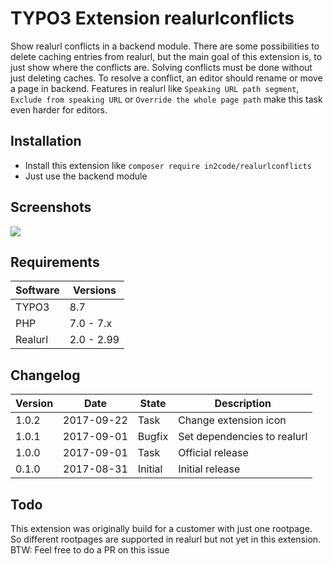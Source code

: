 # TYPO3 Extension realurlconflicts

Show realurl conflicts in a backend module. 
There are some possibilities to delete caching entries from realurl, but the main goal of this extension is, to just
show where the conflicts are. Solving conflicts must be done without just deleting caches. 
To resolve a conflict, an editor should rename or move a page in backend. 
Features in realurl like `Speaking URL path segment`, `Exclude from speaking URL` or `Override the whole page path`
make this task even harder for editors.

## Installation

* Install this extension like `composer require in2code/realurlconflicts`
* Just use the backend module

## Screenshots

<img src="https://s.nimbus.everhelper.me/attachment/1092708/eqyez9ps0lkavbmwgfhq/262407-H63IiNYwUikHpBbU/screen.png" />

## Requirements

| Software    | Versions   |
| ----------- | ---------- |
| TYPO3       | 8.7        |
| PHP         | 7.0 - 7.x  |
| Realurl     | 2.0 - 2.99 |

## Changelog

| Version    | Date       | State      | Description                                                                  |
| ---------- | ---------- | ---------- | ---------------------------------------------------------------------------- |
| 1.0.2      | 2017-09-22 | Task       | Change extension icon                                                        |
| 1.0.1      | 2017-09-01 | Bugfix     | Set dependencies to realurl                                                  |
| 1.0.0      | 2017-09-01 | Task       | Official release                                                             |
| 0.1.0      | 2017-08-31 | Initial    | Initial release                                                              |

## Todo

This extension was originally build for a customer with just one rootpage. So different rootpages are supported in 
realurl but not yet in this extension.
BTW: Feel free to do a PR on this issue
